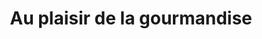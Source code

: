 ---
title: "Au plaisir de la gourmandise"
url: /laval/au-plaisir-de-la-gourmandise/
shop: Bäckerei
---